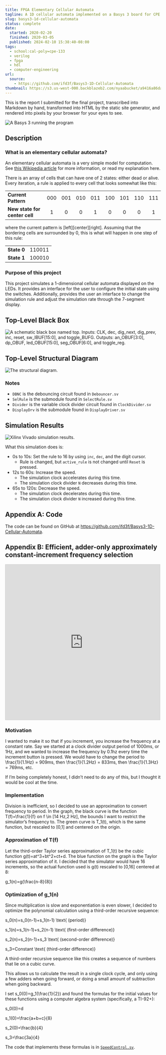 ```yaml
---
title: FPGA Elementary Cellular Automata
tagline: A 1D cellular automata implemented on a Basys 3 board for CPE 133 final
slug: basys3-1d-cellular-automata
status: complete
date:
  started: 2020-02-20
  finished: 2020-03-05
  published: 2024-02-10 15:38:40-08:00
tags:
  - school:cal-poly=cpe-133
  - verilog
  - fpga
  - hdl
  - computer-engineering
url:
  source:
    - https://github.com/ifd3f/Basys3-1D-Cellular-Automata
thumbnail: https://s3.us-west-000.backblazeb2.com/nyaabucket/a9416a86daceeed54ffba9aa550a9464c8a6caea9b201408ea1ec31c8e01bc93/basys3.jpeg
---
```


This is the report I submitted for the final project, transcribed into Markdown
by hand, transformed into HTML by the static site generator, and rendered into
pixels by your browser for your eyes to see.

![A Basys 3 running the program](https://s3.us-west-000.backblazeb2.com/nyaabucket/a9416a86daceeed54ffba9aa550a9464c8a6caea9b201408ea1ec31c8e01bc93/basys3.jpeg)

## Description

### What is an elementary cellular automata?

An elementary cellular automata is a very simple model for computation. See
[this Wikipedia article](https://en.wikipedia.org/wiki/Elementary_cellular_automaton)
for more information, or read my explanation here.

There is an array of cells that can have one of 2 states: either dead or alive.
Every iteration, a rule is applied to every cell that looks somewhat like this:

|                               |     |     |     |     |     |     |     |     |
| :---------------------------- | :-: | :-: | :-: | :-: | :-: | :-: | :-: | :-: |
| **Current Pattern**           | 000 | 001 | 010 | 011 | 100 | 101 | 110 | 111 |
| **New state for center cell** |  1  |  0  |  0  |  1  |  0  |  0  |  0  |  1  |

where the current pattern is \[left]\[center]\[right]. Assuming that the
bordering cells are surrounded by 0, this is what will happen in one step of
this rule:

|             |        |
| :---------- | -----: |
| **State 0** | 110011 |
| **State 1** | 100010 |

### Purpose of this project

This project simulates a 1-dimensional cellular automata displayed on the LEDs.
It provides an interface for the user to configure the initial state using the
switches. Additionally, provides the user an interface to change the simulation
rule and adjust the simulation rate through the 7-segment display.

## Top-Level Black Box

![A schematic black box named top. Inputs: CLK, dec, dig_next, dig_prev, inc, reset, sw_IBUF[15:0], and toggle_BUFG. Outputs: an_OBUF[3:0], dp_OBUF, led_OBUF[15:0], seg_OBUF[6:0], and toggle_reg.](https://s3.us-west-000.backblazeb2.com/nyaabucket/0f2b461cbe0cea0d7b6082ab55a0ba1a18b004ce3dd1c6b1677fc3506b2d060b/blackbox.png)

## Top-Level Structural Diagram

![The structural diagram.](https://s3.us-west-000.backblazeb2.com/nyaabucket/625915d51afc0ce44ae1a58281dbb2cdae9a15b3ea3185c1200cf62c3f233a89/structural.jpg)

### Notes

- `DBNC` is the debouncing circuit found in `Debouncer.sv`
- `SelRule` is the submodule found in `SelectRule.sv`
- `Divider` is the variable clock divider circuit found in `ClockDivider.sv`
- `DisplayDrv` is the submodule found in `DisplayDriver.sv`

## Simulation Results

![Xilinx Vivado simulation results.](https://s3.us-west-000.backblazeb2.com/nyaabucket/5e94fe90a24be98eaa7bf0322ecb03c7e27e14aa0e6d260a2a072f1576d4b4da/simulation.png)

What this simulation does is:

- 0s to 10s: Set the rule to 16 by using `inc`, `dec`, and the digit cursor.
  - Rule is changed, but `active_rule` is not changed until `Reset` is pressed.
- 12s to 60s: Increase the speed.
  - The simulation clock accelerates during this time.
  - The simulation clock divider `N` decreases during this time.
- 65s to 120s: Decrease the speed.
  - The simulation clock decelerates during this time.
  - The simulation clock divider `N` increased during this time.

## Appendix A: Code

The code can be found on GitHub at
https://github.com/ifd3f/Basys3-1D-Cellular-Automata.

## Appendix B: Efficient, adder-only approximately constant-increment frequency selection

<iframe src="https://www.desmos.com/calculator/ehfsvq25rk?embed" width="500px" height="500px" style="border: 1px solid #ccc" frameborder=0></iframe>

### Motivation

I wanted to make it so that if you increment, you increase the frequency at a
constant rate. Say we started at a clock divider output period of <m>1000ms</m>,
or <m>1Hz</m>, and we wanted to increase the frequency by 0.1hz every time the
increment button is pressed. We would have to change the period to
<m>\frac{1}{1.1Hz} = 909ms</m>, then <m>\frac{1}{1.2Hz} = 833ms</m>, then
<m>\frac{1}{1.3Hz} = 769ms</m>, etc.

If I’m being completely honest, I didn’t need to do any of this, but I thought
it would be cool at the time.

### Implementation

Division is inefficient, so I decided to use an approximation to convert
frequency to period. In the graph, the black curve is the function
<m>T(f)=\frac{1}{f}</m> on <m>f \in [14 Hz,2 Hz]</m>, the bounds I want to
restrict the simulator’s frequency to. The green curve is <m>T_1(t)</m>, which
is the same function, but rescaled to <m>[0,1]</m> and centered on the origin.

### Approximation of <m>T(f)</m>

Let the third-order Taylor series approximation of <m>T_1(t)</m> be the cubic
function <m>g(t)=at^3+bt^2+ct+d</m>. The blue function on the graph is the
Taylor series approximation of it. I decided that the simulator would have 16
increments, so the actual function used is <m>g(t)</m> rescaled to <m>[0,16]</m>
centered at 8:

<m>g_1(n)=g(\frac{n-8}{8})</m>

### Optimization of <m>g_1(n)</m>

Since multiplication is slow and exponentiation is even slower, I decided to
optimize the polynomial calculation using a third-order recursive sequence:

<M>s_0(n)=s_0(n-1)+s_1(n-1) \text{ (period)}</M>

<M>s_1(n)=s_1(n-1)+s_2(n-1) \text{ (first-order difference)}</M>

<M>s_2(n)=s_2(n-1)+s_3 \text{ (second-order difference)}</M>

<M>s_3=Constant \text{ (third-order difference)}</M>

A third-order recursive sequence like this creates a sequence of numbers that
lie on a cubic curve.

This allows us to calculate the result in a single clock cycle, and only using a
few adders when going forward, or doing a small amount of subtraction when going
backward.

I set <m>s_0(0)=g_1(\frac{1}{2})</m> and found the formulas for the initial
values for these functions using a computer algebra system (specifically, a
TI-92+):

<M>s_0(0)=d</M>

<M>s_1(0)=\frac{a+b+c}{8}</M>

<M>s_2(0)=\frac{b}{4}</M>

<M>s_3=\frac{3a}{4}</M>

The code that implements these formulas is in
[`SpeedControl.sv`](https://github.com/ifd3f/Basys3-1D-Cellular-Automata/blob/master/FinalProject.srcs/sources_1/new/SpeedControl.sv).
